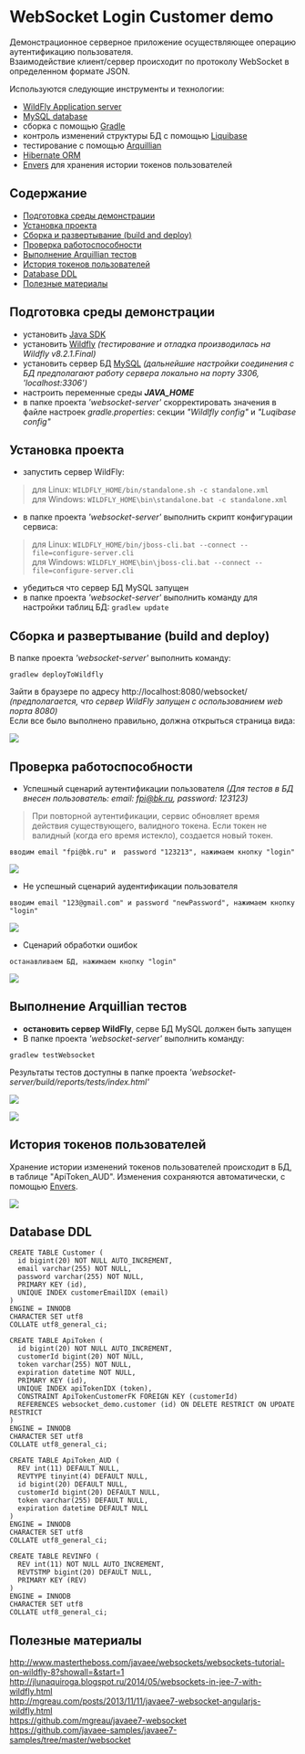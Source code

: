 WebSocket Login Customer demo
=============================
Демонстрационное серверное приложение осуществляющее операцию аутентификацию пользователя.   
  Взаимодействие клиент/сервер происходит по протоколу WebSocket в определенном формате JSON.
  
  Используются следующие инструменты и технологии:
  
   * [WildFly Application server](http://wildfly.org/)
   * [MySQL database](http://dev.mysql.com/)
   * сборка с помощью [Gradle](http://gradle.org/)
   * контроль изменений структуры БД с помощью [Liquibase](http://www.liquibase.org/)
   * тестирование с помощью [Arquillian](http://arquillian.org/)
   * [Hibernate ORM](http://hibernate.org/orm/)
   * [Envers](http://hibernate.org/orm/envers/) для хранения истории токенов пользователей
  
Содержание
----------
* [Подготовка среды демонстрации](#Подготовка-среды-демонстрации)
* [Установка проекта](#Установка-проекта)
* [Сборка и развертывание (build and deploy)](#Сборка-и-развертывание-build-and-deploy)
* [Проверка работоспособности](#Проверка-работоспособности)
* [Выполнение Arquillian тестов](#Выполнение-arquillian-тестов)
* [История токенов пользователей](#История-токенов-пользователей)
* [Database DDL](#database-ddl)
* [Полезные материалы](#Полезные-материалы)
  
Подготовка среды демонстрации
-----------------------------
* установить [Java SDK](http://www.oracle.com/technetwork/java/javase/downloads/jdk8-downloads-2133151.html)
* установить [Wildfly](http://wildfly.org/downloads/) _(тестирование и отладка производилась на Wildfly v8.2.1.Final)_
* установить сервер БД [MySQL](http://dev.mysql.com/downloads/mysql/) _(дальнейшие настройки соединения с БД предполагают работу сервера локально на порту 3306, 'localhost:3306')_
* настроить переменные среды _**JAVA_HOME**_
* в папке проекта _'websocket-server'_ скорректировать значения в файле настроек _gradle.properties_: секции _"Wildlfly config"_ и _"Luqibase config"_

Установка проекта
-----------------
* запустить сервер WildFly:

> для Linux:  ```WILDFLY_HOME/bin/standalone.sh -c standalone.xml```   
> для Windows:  ```WILDFLY_HOME\bin\standalone.bat -c standalone.xml```

* в папке проекта _'websocket-server'_ выполнить скрипт конфигурации сервиса:

> для Linux:  ```WILDFLY_HOME/bin/jboss-cli.bat --connect --file=configure-server.cli```   
> для Windows:  ```WILDFLY_HOME\bin\jboss-cli.bat --connect --file=configure-server.cli```

* убедиться что сервер БД MySQL запущен
* в папке проекта _'websocket-server'_ выполнить команду для настройки таблиц БД: ```gradlew update```

Сборка и развертывание (build and deploy)
-----------------------------------------
В папке проекта _'websocket-server'_ выполнить команду:
```
gradlew deployToWildfly
```

Зайти в браузере по адресу http://localhost:8080/websocket/ _(предполагается, что сервер WildFly запущен с оспользованием web порта 8080)_   
Если все было выполнено правильно, должна открыться страница вида:

![](docs/img/login_customer_page_1.png)

Проверка работоспособности
--------------------------

* Успешный сценарий аутентификации пользователя _(Для тестов в БД внесен пользователь: email: fpi@bk.ru, password: 123123)_ 
> При повторной аутентификации, сервис обновляет время действия существующего, валидного токена. Если токен не валидный (когда его время истекло), создается новый токен.

```
вводим email "fpi@bk.ru" и  password "123213", нажимаем кнопку "login"
```

![](docs/img/login_customer_page_2.png)

* Не успешный сценарий аудентификации пользователя
```
вводим email "123@gmail.com" и password "newPassword", нажимаем кнопку "login"
```

![](docs/img/login_customer_page_3.png)

* Сценарий обработки ошибок
```
останавливаем БД, нажимаем кнопку "login"
```

![](docs/img/login_customer_page_4.png)


Выполнение Arquillian тестов
----------------------------
* **остановить сервер WildFly**, серве БД MySQL должен быть запущен
* В папке проекта _'websocket-server'_ выполнить команду:
```
gradlew testWebsocket
```

Результаты тестов доступны в папке проекта _'websocket-server/build/reports/tests/index.html'_

![](docs/img/websocket_tests_1.png)

![](docs/img/websocket_tests_2.png)

История токенов пользователей
-----------------------------
Хранение истории изменений токенов пользователей происходит в БД, в таблице "ApiToken_AUD". Изменения сохраняются автоматически, с помощью [Envers](http://hibernate.org/orm/envers/).

![](docs/img/customer_tokens_history.png)

Database DDL
------------
```
CREATE TABLE Customer (
  id bigint(20) NOT NULL AUTO_INCREMENT,
  email varchar(255) NOT NULL,
  password varchar(255) NOT NULL,
  PRIMARY KEY (id),
  UNIQUE INDEX customerEmailIDX (email)
)
ENGINE = INNODB
CHARACTER SET utf8
COLLATE utf8_general_ci;
```

```
CREATE TABLE ApiToken (
  id bigint(20) NOT NULL AUTO_INCREMENT,
  customerId bigint(20) NOT NULL,
  token varchar(255) NOT NULL,
  expiration datetime NOT NULL,
  PRIMARY KEY (id),
  UNIQUE INDEX apiTokenIDX (token),
  CONSTRAINT ApiTokenCustomerFK FOREIGN KEY (customerId)
  REFERENCES websocket_demo.customer (id) ON DELETE RESTRICT ON UPDATE RESTRICT
)
ENGINE = INNODB
CHARACTER SET utf8
COLLATE utf8_general_ci;
```

```
CREATE TABLE ApiToken_AUD (
  REV int(11) DEFAULT NULL,
  REVTYPE tinyint(4) DEFAULT NULL,
  id bigint(20) DEFAULT NULL,
  customerId bigint(20) DEFAULT NULL,
  token varchar(255) DEFAULT NULL,
  expiration datetime DEFAULT NULL
)
ENGINE = INNODB
CHARACTER SET utf8
COLLATE utf8_general_ci;
```

```
CREATE TABLE REVINFO (
  REV int(11) NOT NULL AUTO_INCREMENT,
  REVTSTMP bigint(20) DEFAULT NULL,
  PRIMARY KEY (REV)
)
ENGINE = INNODB
CHARACTER SET utf8
COLLATE utf8_general_ci;
```

Полезные материалы
-------------------
http://www.mastertheboss.com/javaee/websockets/websockets-tutorial-on-wildfly-8?showall=&start=1   
http://jlunaquiroga.blogspot.ru/2014/05/websockets-in-jee-7-with-wildfly.html   
http://mgreau.com/posts/2013/11/11/javaee7-websocket-angularjs-wildfly.html   
https://github.com/mgreau/javaee7-websocket   
https://github.com/javaee-samples/javaee7-samples/tree/master/websocket

